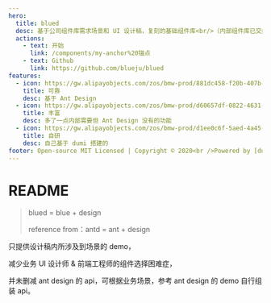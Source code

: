 ```yaml
---
hero:
  title: blued
  desc: 基于公司组件库需求场景和 UI 设计稿，复刻的基础组件库<br/>（内部组件库已交给组员，不再由本人负责，因此本仓库也不会经常更新，除非内部组件库有比较大或比较有研究意思的更新时，我才会更新本仓库）
  actions:
    - text: 开始
      link: /components/my-anchor%20锚点
    - text: Github
      link: https://github.com/blueju/blued
features:
  - icon: https://gw.alipayobjects.com/zos/bmw-prod/881dc458-f20b-407b-947a-95104b5ec82b/k79dm8ih_w144_h144.png
    title: 可靠
    desc: 基于 Ant Design
  - icon: https://gw.alipayobjects.com/zos/bmw-prod/d60657df-0822-4631-9d7c-e7a869c2f21c/k79dmz3q_w126_h126.png
    title: 丰富
    desc: 多了一点内部需要但 Ant Design 没有的功能
  - icon: https://gw.alipayobjects.com/zos/bmw-prod/d1ee0c6f-5aed-4a45-a507-339a4bfe076c/k7bjsocq_w144_h144.png
    title: 自研
    desc: 自己基于 dumi 搭建的
footer: Open-source MIT Licensed | Copyright © 2020<br />Powered by [dumi](https://d.umijs.org)
---
```


# README

> blued = blue + design
>
> reference from：antd = ant + design

只提供设计稿内所涉及到场景的 demo，

减少业务 UI 设计师 & 前端工程师的组件选择困难症，

并未删减 ant design 的 api，可根据业务场景，参考 ant design 的 demo 自行组装 api。
